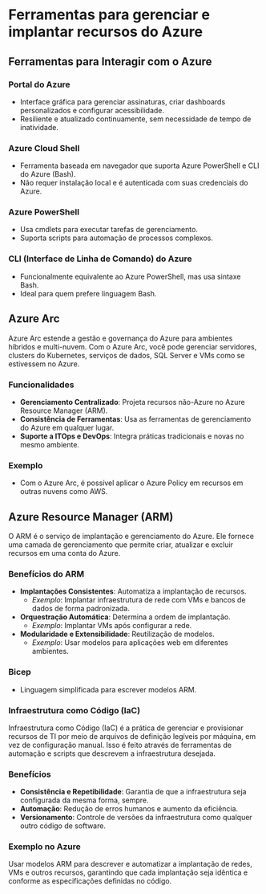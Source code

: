 # Ferramentas para gerenciar e implantar recursos do Azure

## Ferramentas para Interagir com o Azure

### Portal do Azure

- Interface gráfica para gerenciar assinaturas, criar dashboards personalizados e configurar acessibilidade.
- Resiliente e atualizado continuamente, sem necessidade de tempo de inatividade.

### Azure Cloud Shell

- Ferramenta baseada em navegador que suporta Azure PowerShell e CLI do Azure (Bash).
- Não requer instalação local e é autenticada com suas credenciais do Azure.

### Azure PowerShell

- Usa cmdlets para executar tarefas de gerenciamento.
- Suporta scripts para automação de processos complexos.

### CLI (Interface de Linha de Comando) do Azure

- Funcionalmente equivalente ao Azure PowerShell, mas usa sintaxe Bash.
- Ideal para quem prefere linguagem Bash.


## Azure Arc

Azure Arc estende a gestão e governança do Azure para ambientes híbridos e multi-nuvem. Com o Azure Arc, você pode gerenciar servidores, clusters do Kubernetes, serviços de dados, SQL Server e VMs como se estivessem no Azure.

### Funcionalidades

- **Gerenciamento Centralizado**: Projeta recursos não-Azure no Azure Resource Manager (ARM).
- **Consistência de Ferramentas**: Usa as ferramentas de gerenciamento do Azure em qualquer lugar.
- **Suporte a ITOps e DevOps**: Integra práticas tradicionais e novas no mesmo ambiente.

### Exemplo

- Com o Azure Arc, é possível aplicar o Azure Policy em recursos em outras nuvens como AWS.

## Azure Resource Manager (ARM)

O ARM é o serviço de implantação e gerenciamento do Azure. 
Ele fornece uma camada de gerenciamento que permite criar, atualizar e excluir recursos em uma conta do Azure.

### Benefícios do ARM

- **Implantações Consistentes**: Automatiza a implantação de recursos.
  - *Exemplo*: Implantar infraestrutura de rede com VMs e bancos de dados de forma padronizada.
- **Orquestração Automática**: Determina a ordem de implantação.
  - *Exemplo*: Implantar VMs após configurar a rede.
- **Modularidade e Extensibilidade**: Reutilização de modelos.
  - *Exemplo*: Usar modelos para aplicações web em diferentes ambientes.

### Bicep

- Linguagem simplificada para escrever modelos ARM.

### Infraestrutura como Código (IaC)

Infraestrutura como Código (IaC) é a prática de gerenciar e provisionar recursos de TI por meio de arquivos de definição legíveis por máquina, em vez de configuração manual. Isso é feito através de ferramentas de automação e scripts que descrevem a infraestrutura desejada.

### Benefícios

- **Consistência e Repetibilidade**: Garantia de que a infraestrutura seja configurada da mesma forma, sempre.
- **Automação**: Redução de erros humanos e aumento da eficiência.
- **Versionamento**: Controle de versões da infraestrutura como qualquer outro código de software.

### Exemplo no Azure

Usar modelos ARM para descrever e automatizar a implantação de redes, VMs e outros recursos, garantindo que cada implantação seja idêntica e conforme as especificações definidas no código.
